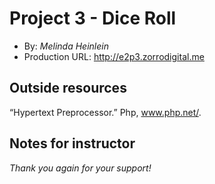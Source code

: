 # Project 3 - Dice Roll
+ By: *Melinda Heinlein*
+ Production URL: <http://e2p3.zorrodigital.me>

## Outside resources
“Hypertext Preprocessor.” Php, www.php.net/. 

## Notes for instructor
*Thank you again for your support!*
